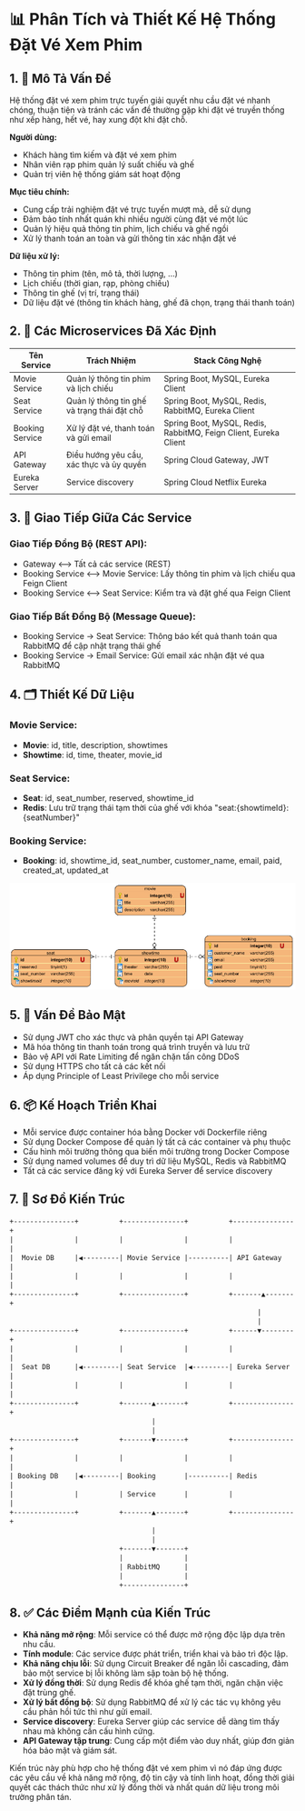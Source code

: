 # 📊 Phân Tích và Thiết Kế Hệ Thống Đặt Vé Xem Phim

## 1. 🎯 Mô Tả Vấn Đề

Hệ thống đặt vé xem phim trực tuyến giải quyết nhu cầu đặt vé nhanh chóng, thuận tiện và tránh các vấn đề thường gặp khi đặt vé truyền thống như xếp hàng, hết vé, hay xung đột khi đặt chỗ.

**Người dùng:**
- Khách hàng tìm kiếm và đặt vé xem phim
- Nhân viên rạp phim quản lý suất chiếu và ghế
- Quản trị viên hệ thống giám sát hoạt động

**Mục tiêu chính:**
- Cung cấp trải nghiệm đặt vé trực tuyến mượt mà, dễ sử dụng
- Đảm bảo tính nhất quán khi nhiều người cùng đặt vé một lúc
- Quản lý hiệu quả thông tin phim, lịch chiếu và ghế ngồi
- Xử lý thanh toán an toàn và gửi thông tin xác nhận đặt vé

**Dữ liệu xử lý:**
- Thông tin phim (tên, mô tả, thời lượng, ...)
- Lịch chiếu (thời gian, rạp, phòng chiếu)
- Thông tin ghế (vị trí, trạng thái)
- Dữ liệu đặt vé (thông tin khách hàng, ghế đã chọn, trạng thái thanh toán)

## 2. 🧩 Các Microservices Đã Xác Định

| Tên Service     | Trách Nhiệm                                          | Stack Công Nghệ                      |
|-----------------|------------------------------------------------------|------------------------------------|
| Movie Service   | Quản lý thông tin phim và lịch chiếu                | Spring Boot, MySQL, Eureka Client  |
| Seat Service    | Quản lý thông tin ghế và trạng thái đặt chỗ         | Spring Boot, MySQL, Redis, RabbitMQ, Eureka Client |
| Booking Service | Xử lý đặt vé, thanh toán và gửi email               | Spring Boot, MySQL, Redis, RabbitMQ, Feign Client, Eureka Client |
| API Gateway     | Điều hướng yêu cầu, xác thực và ủy quyền            | Spring Cloud Gateway, JWT          |
| Eureka Server   | Service discovery                                   | Spring Cloud Netflix Eureka        |

## 3. 🔄 Giao Tiếp Giữa Các Service

### Giao Tiếp Đồng Bộ (REST API):
- Gateway ⟷ Tất cả các service (REST)
- Booking Service ⟷ Movie Service: Lấy thông tin phim và lịch chiếu qua Feign Client
- Booking Service ⟷ Seat Service: Kiểm tra và đặt ghế qua Feign Client

### Giao Tiếp Bất Đồng Bộ (Message Queue):
- Booking Service → Seat Service: Thông báo kết quả thanh toán qua RabbitMQ để cập nhật trạng thái ghế
- Booking Service → Email Service: Gửi email xác nhận đặt vé qua RabbitMQ

## 4. 🗂️ Thiết Kế Dữ Liệu

### Movie Service:
- **Movie**: id, title, description, showtimes
- **Showtime**: id, time, theater, movie_id

### Seat Service:
- **Seat**: id, seat_number, reserved, showtime_id
- **Redis**: Lưu trữ trạng thái tạm thời của ghế với khóa "seat:{showtimeId}:{seatNumber}"

### Booking Service:
- **Booking**: id, showtime_id, seat_number, customer_name, email, paid, created_at, updated_at

![Entity Relationship Diagram](./asset/erd.png)

## 5. 🔐 Vấn Đề Bảo Mật
- Sử dụng JWT cho xác thực và phân quyền tại API Gateway
- Mã hóa thông tin thanh toán trong quá trình truyền và lưu trữ
- Bảo vệ API với Rate Limiting để ngăn chặn tấn công DDoS
- Sử dụng HTTPS cho tất cả các kết nối
- Áp dụng Principle of Least Privilege cho mỗi service

## 6. 📦 Kế Hoạch Triển Khai
- Mỗi service được container hóa bằng Docker với Dockerfile riêng
- Sử dụng Docker Compose để quản lý tất cả các container và phụ thuộc
- Cấu hình môi trường thông qua biến môi trường trong Docker Compose
- Sử dụng named volumes để duy trì dữ liệu MySQL, Redis và RabbitMQ
- Tất cả các service đăng ký với Eureka Server để service discovery

## 7. 🎨 Sơ Đồ Kiến Trúc

```
+---------------+          +---------------+          +---------------+
|               |          |               |          |               |
|  Movie DB     |◀---------| Movie Service |----------| API Gateway   |
|               |          |               |          |               |
+---------------+          +---------------+          +-------▲-------+
                                                             |
                                                             |
+---------------+          +---------------+          +------▼--------+
|               |          |               |          |               |
|  Seat DB      |◀---------| Seat Service  |◀---------| Eureka Server |
|               |          |               |          |               |
+---------------+          +-------▲-------+          +---------------+
                                   |
                                   |
+---------------+          +-------▼-------+          +---------------+
|               |          |               |          |               |
| Booking DB    |◀---------| Booking       |----------| Redis         |
|               |          | Service       |          |               |
+---------------+          +-------▲-------+          +---------------+
                                   |
                                   |
                           +-------▼-------+
                           |               |
                           | RabbitMQ      |
                           |               |
                           +---------------+
```

## 8. ✅ Các Điểm Mạnh của Kiến Trúc

- **Khả năng mở rộng**: Mỗi service có thể được mở rộng độc lập dựa trên nhu cầu.
- **Tính module**: Các service được phát triển, triển khai và bảo trì độc lập.
- **Khả năng chịu lỗi**: Sử dụng Circuit Breaker để ngăn lỗi cascading, đảm bảo một service bị lỗi không làm sập toàn bộ hệ thống.
- **Xử lý đồng thời**: Sử dụng Redis để khóa ghế tạm thời, ngăn chặn việc đặt trùng ghế.
- **Xử lý bất đồng bộ**: Sử dụng RabbitMQ để xử lý các tác vụ không yêu cầu phản hồi tức thì như gửi email.
- **Service discovery**: Eureka Server giúp các service dễ dàng tìm thấy nhau mà không cần cấu hình cứng.
- **API Gateway tập trung**: Cung cấp một điểm vào duy nhất, giúp đơn giản hóa bảo mật và giám sát.

Kiến trúc này phù hợp cho hệ thống đặt vé xem phim vì nó đáp ứng được các yêu cầu về khả năng mở rộng, độ tin cậy và tính linh hoạt, đồng thời giải quyết các thách thức như xử lý đồng thời và nhất quán dữ liệu trong môi trường phân tán.
